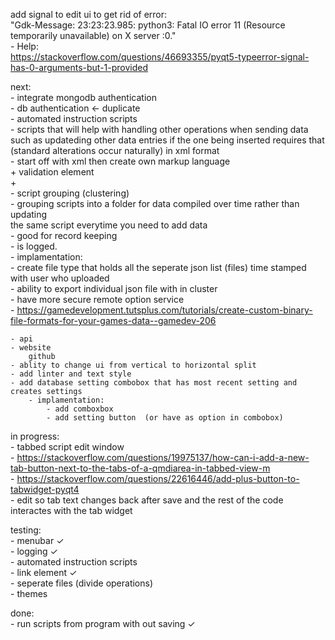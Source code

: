 
add signal to edit ui to get rid of error:  
    "Gdk-Message: 23:23:23.985: python3: Fatal IO error 11 (Resource temporarily unavailable) on X server :0."  
    - Help:  
        https://stackoverflow.com/questions/46693355/pyqt5-typeerror-signal-has-0-arguments-but-1-provided  

next:  
    - integrate mongodb authentication  
    - db authentication <- duplicate  
    - automated instruction scripts  
       - scripts that will help with handling other operations when sending data  
          such as updateding other data entries if the one being inserted requires that  
          (standard alterations occur naturally) in xml format  
        - start off with xml then create own markup language  
        + validation element  
        +    
    - script grouping (clustering)  
        - grouping scripts into a folder for data compiled over time rather than updating  
          the same script everytime you need to add data  
        - good for record keeping  
        - is logged.  
        - implamentation:  
            - create file type that holds all the seperate json list (files) time stamped with user who uploaded  
            - ability to export individual json file with in cluster  
            - have more secure remote option service  
        - https://gamedevelopment.tutsplus.com/tutorials/create-custom-binary-file-formats-for-your-games-data--gamedev-206  
        
    - api  
    - website  
        github  
    - ablity to change ui from vertical to horizontal split  
    - add linter and text style  
    - add database setting combobox that has most recent setting and creates settings  
        - implamentation:  
            - add comboxbox  
            - add setting button  (or have as option in combobox)  

in progress:  
    - tabbed script edit window  
        - https://stackoverflow.com/questions/19975137/how-can-i-add-a-new-tab-button-next-to-the-tabs-of-a-qmdiarea-in-tabbed-view-m  
        - https://stackoverflow.com/questions/22616446/add-plus-button-to-tabwidget-pyqt4  
        - edit so tab text changes back after save and the rest of the code interactes with the tab widget  

testing:  
    - menubar ✓  
    - logging ✓  
    - automated instruction scripts  
        - link element ✓  
    - seperate files (divide operations)  
    - themes   

done:  
    - run scripts from program with out saving ✓  